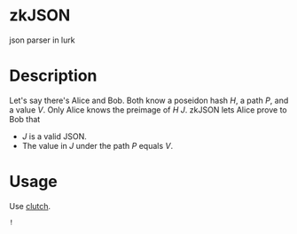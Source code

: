 # zkJSON
json parser in lurk


# Description
Let's say there's Alice and Bob. Both know a poseidon hash $H$, a path $P$, and a value $V$. Only Alice knows the preimage of $H$ $J$. zkJSON lets Alice prove to Bob that

- $J$ is a valid JSON.
- The value in $J$ under the path $P$ equals $V$.

# Usage
Use [clutch](https://github.com/lurk-lab/lurk-rs/tree/master/clutch).

```
!

```